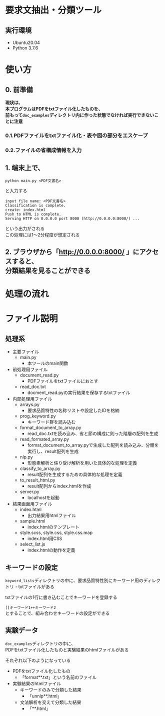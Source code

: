 # 要求文抽出・分類ツール

## 実行環境
- Ubuntu20.04
- Python 3.7.6

# 使い方
## 0. 前準備
**現状は、<br>本プログラムはPDFをtxtファイル化したものを、<br>前もって`doc_examples`ディレクトリ内に作った状態でなければ実行できないことに注意**
### 0.1.PDFファイルをtxtファイル化・表や図の部分をエスケープ

### 0.2.ファイルの省構成情報を入力

## 1. 端末上で、<br>
```
python main.py <PDF文書名>
```
と入力する

```
input file name: <PDF文書名>
Classification is complete.
create: index.html
Push to HTML is complete.
Serving HTTP on 0.0.0.0 port 8000 (http://0.0.0.0:8000/) ...
```

という出力がされる<br>
この処理には1〜2分程度が想定される

## 2. ブラウザから「http://0.0.0.0:8000/ 」にアクセスすると、<br>分類結果を見ることができる

# 処理の流れ

# ファイル説明
## 処理系
- 主要ファイル
    - main.py
        - 本ツールのmain関数
- 前処理用ファイル
    - document_read.py
        - PDFファイルをtxtファイルにおとす
    - read_doc.txt
        - docment_read.pyの実行結果を保存するtxtファイル
- 内部処理用ファイル
    - arrays.py
        - 要求品質特性の名称リストや設定したIDを格納
    - prog_keyword.py
        - キーワード群を読み込む
    - format_document_to_array.py
        - read_doc.txtを読み込み、省と節の構成に則った階層の配列を生成
    - read_formated_array.py
        - format_document_to_array.pyで生成した配列を読み込み、分類を実行し、result配列を生成
    - nlp.py
        - 形態素解析と係り受け解析を用いた具体的な処理を定義
    - classify_to_array.py
        - result配列を生成するための具体的な処理を定義
    - to_result_html.py
        - result配列からindex.htmlを作成
    - server.py
        - localhostを起動
- 結果画面用ファイル
    - index.html
        - 出力結果用htmlファイル
    - sample.html
        - index.htmlのテンプレート
    - style.scss, style.css, style.css.map
        - index.html用CSS
    - select_list.js
        - index.htmlの動作を定義

## キーワードの設定
`keyword_lists`ディレクトリの中に、要求品質特性別にキーワード用のディレクトリ・txtファイルがある

txtファイルの1行に書き込むことでキーワードを登録する

`[[キーワード1++キーワード2` <br>
とすることで、組み合わせキーワードの設定ができる

## 実験データ
`doc_examples`ディレクトリの中に、<br>
PDFをtxtファイル化したものと実験結果のhtmlファイルがある

それぞれ以下のようになっている
- PDFをtxtファイル化したもの
    - 「format**.txt」という名前のファイル
- 実験結果のhtmlファイル
    - キーワードのみで分類した結果
        - 「unnlp**.html」
    - 文法解析を交えて分類した結果
        - 「**.html」
